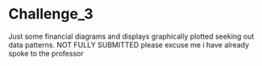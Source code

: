 # Challenge_3
Just some financial diagrams and displays graphically plotted seeking out data patterns.
NOT FULLY SUBMITTED please excuse me i have already spoke to the professor
